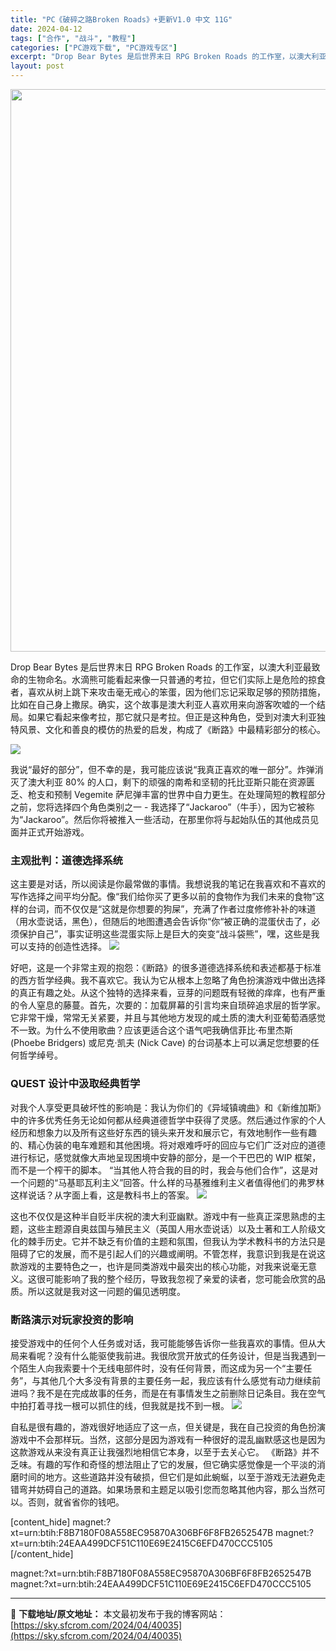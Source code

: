 ```yaml
---
title: "PC《破碎之路Broken Roads》+更新V1.0 中文 11G"
date: 2024-04-12
tags: ["合作", "战斗", "教程"]
categories: ["PC游戏下载", "PC游戏专区"]
excerpt: "Drop Bear Bytes 是后世界末日 RPG Broken Roads 的工作室，以澳大利亚最致命的生物命名。水滴熊可能看起来像一只普通的考拉，但它们实际上是危险的掠食者，喜欢从树上跳下来攻击毫无戒心的笨蛋，因为他们忘记采取足够的预防措施，比如在自己身上撒尿。确实，这个故事是澳大利亚人喜欢用&hellip;"
layout: post
---
```


<img class="size-full wp-image-40036 aligncenter" src="https://sky.sfcrom.com/wp-content/uploads/2024/04/2024041202221352.webp" alt="" width="600" height="900" />

Drop Bear Bytes 是后世界末日 RPG Broken Roads 的工作室，以澳大利亚最致命的生物命名。水滴熊可能看起来像一只普通的考拉，但它们实际上是危险的掠食者，喜欢从树上跳下来攻击毫无戒心的笨蛋，因为他们忘记采取足够的预防措施，比如在自己身上撒尿。确实，这个故事是澳大利亚人喜欢用来向游客吹嘘的一个结局。如果它看起来像考拉，那它就只是考拉。但正是这种角色，受到对澳大利亚独特风景、文化和善良的模仿的热爱的启发，构成了《断路》中最精彩部分的核心。

<img src="https://sky.sfcrom.com/wp-content/uploads/2024/04/20240412102420-de45b.jpeg" />

<span>我说“最好的部分”，但不幸的是，我可能应该说“我真正喜欢的唯一部分”。炸弹消灭了澳大利亚 80% 的人口，剩下的顽强的南希和坚韧的托比亚斯只能在资源匮乏、枪支和预制 Vegemite 萨尼弹丰富的世界中自力更生。在处理简短的教程部分之前，您将选择四个角色类别之一 - 我选择了“Jackaroo”（牛手），因为它被称为“Jackaroo”。然后你将被推入一些活动，在那里你将与起始队伍的其他成员见面并正式开始游戏。</span>
<h3><span>主观批判：道德选择系统</span></h3>
<span>这主要是对话，所以阅读是你最常做的事情。我想说我的笔记在我喜欢和不喜欢的写作选择之间平均分配。像“我们给你买了更多以前的食物作为我们未来的食物”这样的台词，而不仅仅是“这就是你想要的狗屎”，充满了作者过度修修补补的味道（用水壶说话，黑色），但随后的地图遭遇会告诉你“你“被正确的混蛋伏击了，必须保护自己”，事实证明这些混蛋实际上是巨大的突变“战斗袋熊”，嘿，这些是我可以支持的创造性选择。</span>

<img src="https://sky.sfcrom.com/wp-content/uploads/2024/04/20240412102423-82642.jpeg" />

<span>好吧，这是一个非常主观的抱怨：《断路》的很多道德选择系统和表述都基于标准的西方哲学经典。我不喜欢它。我认为它从根本上忽略了角色扮演游戏中做出选择的真正有趣之处。从这个独特的选择来看，豆芽的问题既有轻微的痒痒，也有严重的令人窒息的藤蔓。首先，次要的：加载屏幕的引言均来自琐碎追求层的哲学家。它非常干燥，常常无关紧要，并且与其他地方发现的咸土质的澳大利亚葡萄酒感觉不一致。为什么不使用歌曲？应该更适合这个语气吧我确信菲比·布里杰斯 (Phoebe Bridgers) 或尼克·凯夫 (Nick Cave) 的台词基本上可以满足您想要的任何哲学绰号。</span>
<h3><span>QUEST 设计中汲取经典哲学</span></h3>
<span>对我个人享受更具破坏性的影响是：我认为你们的《异域镇魂曲》和《新维加斯》中的许多优秀任务无论如何都从经典道德哲学中获得了灵感。然后通过作家的个人经历和想象力以及所有这些好东西的镜头来开发和展示它，有效地制作一些有趣的、精心伪装的电车难题和其他困境。将对艰难呼吁的回应与它们广泛对应的道德进行标记，感觉就像大声地呈现困境中安静的部分，是一个干巴巴的 WIP 框架，而不是一个榨干的脚本。 “当其他人符合我的目的时，我会与他们合作”，这是对一个问题的“马基耶瓦利主义”回答。什么样的马基雅维利主义者值得他们的弗罗林这样说话？从字面上看，这是教科书上的答案。</span>

<img src="https://sky.sfcrom.com/wp-content/uploads/2024/04/20240412102426-8a229.jpeg" />

<span>这也不仅仅是这种半自贬半庆祝的澳大利亚幽默。游戏中有一些真正深思熟虑的主题，这些主题源自奥兹国与殖民主义（英国人用水壶说话）以及土著和工人阶级文化的棘手历史。它并不缺乏有价值的主题和氛围，但我认为学术教科书的方法只是阻碍了它的发展，而不是引起人们的兴趣或阐明。不管怎样，我意识到我是在说这款游戏的主要特色之一，也许是同类游戏中最突出的核心功能，对我来说毫无意义。这很可能影响了我的整个经历，导致我忽视了亲爱的读者，您可能会欣赏的品质。所以这就是我对这一问题的偏见透明度。</span>
<h3><span>断路演示对玩家投资的影响</span></h3>
<span>接受游戏中的任何个人任务或对话，我可能能够告诉你一些我喜欢的事情。但从大局来看呢？没有什么能驱使我前进。我很欣赏开放式的任务设计，但是当我遇到一个陌生人向我索要十个无线电部件时，没有任何背景，而这成为另一个“主要任务”，与其他几个大多没有背景的主要任务一起，我应该有什么感觉有动力继续前进吗？我不是在完成故事的任务，而是在有事情发生之前删除日记条目。我在空气中拍打着寻找一根可以抓住的线，但我就是找不到一根。</span>

<img src="https://sky.sfcrom.com/wp-content/uploads/2024/04/20240412102430-61acd.jpeg" />

自私是很有趣的，游戏很好地适应了这一点，但关键是，我在自己投资的角色扮演游戏中不会那样玩。当然，这部分是因为游戏有一种很好的混乱幽默感这也是因为这款游戏从来没有真正让我强烈地相信它本身，以至于去关心它。 《断路》并不乏味。有趣的写作和奇怪的想法阻止了它的发展，但它确实感觉像是一个平淡的消磨时间的地方。这些道路并没有破损，但它们是如此蜿蜒，以至于游戏无法避免走错弯并妨碍自己的道路。如果场景和主题足以吸引您而忽略其他内容，那么当然可以。否则，就省省你的钱吧。

[content_hide]
magnet:?xt=urn:btih:F8B7180F08A558EC95870A306BF6F8FB2652547B
magnet:?xt=urn:btih:24EAA499DCF51C110E69E2415C6EFD470CCC5105
[/content_hide]

<!--wechatfans start-->
magnet:?xt=urn:btih:F8B7180F08A558EC95870A306BF6F8FB2652547B
magnet:?xt=urn:btih:24EAA499DCF51C110E69E2415C6EFD470CCC5105
<!--wechatfans end-->

---
📖 **下载地址/原文地址：** 本文最初发布于我的博客网站：[https://sky.sfcrom.com/2024/04/40035](https://sky.sfcrom.com/2024/04/40035)
